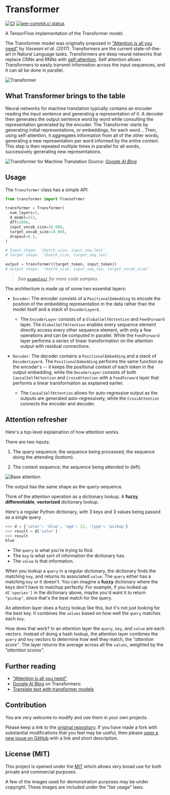 <!--
 Copyright (c) 2022 Victor I. Afolabi

 This software is released under the MIT License.
 https://opensource.org/licenses/MIT
-->

# Transformer

[![CI](https://github.com/victor-iyi/transformer/actions/workflows/ci.yaml/badge.svg)](https://github.com/victor-iyi/transformer/actions/workflows/ci.yaml)
[![pre-commit.ci status](https://results.pre-commit.ci/badge/github/victor-iyi/transformer/main.svg)](https://results.pre-commit.ci/latest/github/victor-iyi/transformer/main)

A TensorFlow implementation of the Transformer model.

The Transformer model was originally proposed in ["Attention is all you need"]
by *Vaswani et al. (2017)*. Transformers are the current state-of-the-art in
Natural Language tasks. Transformers are deep neural networks that replace CNNs
and RNNs with [self-attention]. Self attention allows Transformers to easily
transmit information across the input sequences, and it can all be done in parallel.

![Transformer](./images/transformer.png)

## What Transformer brings to the table

Neural networks for machine translation typically contains an encoder reading the
input sentence and generating a representation of it. A decoder then generates the
output sentence word by word while consulting the representation generated by the
encoder. The Transformer starts by generating initial representations, or embeddings,
for each word... Then, using self-attention, it aggregates information from all
of the other words, generating a new representation per word informed by the
entire context. This step is then repeated multiple times in parallel for all words,
successively generating new representations.

![Transformer for Machine Translation](./images/transformer-for-machine-translation.gif)
*Source: [Google AI Blog]*

## Usage

The `Transformer` class has a simple API.

```python
from transformer import Transofrmer

transformer = Transformer(
  num_layers=5,
  d_model=512,
  dff=2048,
  input_vocab_size=10_000,
  target_vocab_size=10_000,
  dropout=0.2,
)

# Input shape: `(batch_size, input_seq_len)`.
# Target shape: `(batch_size, target_seq_len)`.

output = transformer((target_token, input_token))
# Output shape: `(batch_size, input_seq_len, target_vocab_size)`.
```

> *See [`examples/`] for more code samples*.

The architecture is made up of some two essential layers:

- `Encoder`: The encoder consists of a `PositionalEmbedding` to encode the position
of the embedding representation in the data rather than the model itself and a
stack of `EncoderLayer`s.
  - The `EncoderLayer` consists of a `GlobalSelfAttention` and `FeedForward` layer.
  The `GlobalSelfAttention` enables every sequence element directly access every
  other sequence element, with only a few operations and can be computed in parallel.
  While the `FeedForward` layer performs a series of linear transformation on the
  attention output with residual connections.

- `Decoder`: The decoder contains a `PositionalEmbedding` and a stack of
`DecoderLayer`s. The `PositionalEmbedding` performs the same function as the encoder's
-- it keeps the positional context of each token in the output embedding, while
the `DecoderLayer` consists of both `CausalSelfAttention` and `CrossAttention` with
a `FeedForward` layer that performs a linear transformation as explained earlier.
  - The `CausalSelfAttention` allows for auto-regressive output as the outputs
  are generated auto-regressively, while the `CrossAttention` connects the encoder
  and decoder.

## Attention refresher

Here's a top-level explaination of how attention works.

There are two inputs:

1. The query sequence; the sequence being processed; the sequence doing the attending
(bottom).

1. The context sequence; the sequence being attended to (left).

![Base attention](./images/base-attention.png)

The output has the same shape as the query-sequence.

Think of the attention operation as a dictionary lookup. A **fuzzy**, **differentiable**,
**vectorized** dictionary lookup.

Here's a regular Python dictionary, with 3 keys and 3 values being passed as a
single query.

```python
>>> d = {'color': 'blue', 'age': 22, 'type': 'pickup'}
>>> result = d['color']
>>> result
blue
```

- The `query` is what you're trying to find.
- The `key` is what sort of information the dictionary has.
- The `value` is that information.

When you lookup a `query` in a regular dictionary, the dictionary finds the matching
`key`, and returns its associated `value`. The `query` either has a matching `key`
or it doesn't. You can imagine a **fuzzy** dictionary where the keys don't have
to matchup perfectly. For example, if you looked up `d['species']` in the dictionary
above, maybe you'd want it to return `"pickup"`, since that's the best match for
the query.

An attention layer does a fuzzy lookup like this, but it's not just looking for
the best key. It combines the `values` based on how well the `query` matches each
`key`.

How does that work? In an attention layer the `query`, `key`, and `value` are
each vectors. Instead of doing a hash lookup, the attention layer combines the
`query` and `key` vectors to determine how well they match, the *"attention score"*.
The layer returns the average across all the `values`, weighted by the
*"attention scores"*.

## Further reading

- ["Attention is all you need"]
- [Google AI Blog] on Transformers:
- [Translate text with transformer models]

["Attention is all you need"]: https://arxiv.org/abs/1706.03762
[Google AI Blog]: https://ai.googleblog.com/2017/08/transformer-novel-neural-network.html
[Translate text with transformer models]: https://www.tensorflow.org/text/tutorials/transformer
[self-attention]: https://developers.google.com/machine-learning/glossary#self-attention
[`examples/`]: ./examples/

## Contribution

You are very welcome to modify and use them in your own projects.

Please keep a link to the [original repository]. If you have made a fork with
substantial modifications that you feel may be useful, then please [open a new
issue on GitHub][issues] with a link and short description.

## License (MIT)

This project is opened under the [MIT][license] which allows very
broad use for both private and commercial purposes.

A few of the images used for demonstration purposes may be under copyright.
These images are included under the "fair usage" laws.

[original repository]: https://github.com/victor-iyi/transformer
[issues]: https://github.com/victor-iyi/transformer/issues
[license]: ./LICENSE
